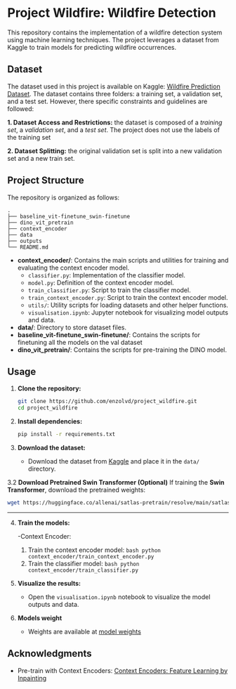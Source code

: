 # Project Wildfire: Wildfire Detection

This repository contains the implementation of a wildfire detection system using machine learning techniques. The project leverages a dataset from Kaggle to train models for predicting wildfire occurrences.

## Dataset

The dataset used in this project is available on Kaggle: [Wildfire Prediction Dataset](https://www.kaggle.com/datasets/abdelghaniaaba/wildfire-prediction-dataset).  The dataset contains three folders: a training set, a validation set, and a test set. However, there specific constraints and guidelines are followed:

  **1. Dataset Access and Restrictions:** the dataset is composed of a *training set*, a *validation set*, and a *test set*. The project does not use the labels of the training set

  **2. Dataset Splitting:**  the original validation set is split into a new validation set and a new train set. 



## Project Structure

The repository is organized as follows:

```
.
├── baseline_vit-finetune_swin-finetune
├── dino_vit_pretrain
├── context_encoder
├── data
├── outputs
└── README.md
```

- **context_encoder/**: Contains the main scripts and utilities for training and evaluating the context encoder model.
  - `classifier.py`: Implementation of the classifier model.
  - `model.py`: Definition of the context encoder model.
  - `train_classifier.py`: Script to train the classifier model.
  - `train_context_encoder.py`: Script to train the context encoder model.
  - `utils/`: Utility scripts for loading datasets and other helper functions.
  - `visualisation.ipynb`: Jupyter notebook for visualizing model outputs and data.
- **data/**: Directory to store dataset files.
- **baseline_vit-finetune_swin-finetune/**: Contains the scripts for finetuning all the models on the val dataset
- **dino_vit_pretrain/**: Contains the scripts for pre-training the DINO model.
## Usage

1. **Clone the repository:**
   ```bash
   git clone https://github.com/enzolvd/project_wildfire.git
   cd project_wildfire
   ```

2. **Install dependencies:**
   ```bash
   pip install -r requirements.txt
   ```

3. **Download the dataset:**
   - Download the dataset from [Kaggle](https://www.kaggle.com/datasets/abdelghaniaaba/wildfire-prediction-dataset) and place it in the `data/` directory.

3.2 **Download Pretrained Swin Transformer (Optional)**
If training the **Swin Transformer**, download the pretrained weights:

```bash
wget https://huggingface.co/allenai/satlas-pretrain/resolve/main/satlas-model-v1-highres.pth -O satlas-model-v1-highres.pth
```

---
4. **Train the models:**

   -Context Encoder:
     1. Train the context encoder model:
       ```bash
       python context_encoder/train_context_encoder.py
       ```
     2. Train the classifier model:
       ```bash
       python context_encoder/train_classifier.py
       ```

6. **Visualize the results:**
   - Open the `visualisation.ipynb` notebook to visualize the model outputs and data.
  
7. **Models weight**
   - Weights are available at [model weights](https://shorturl.at/JuJes)
  

## Acknowledgments

- Pre-train with Context Encoders: [Context Encoders: Feature Learning by Inpainting](https://arxiv.org/pdf/1604.07379)
